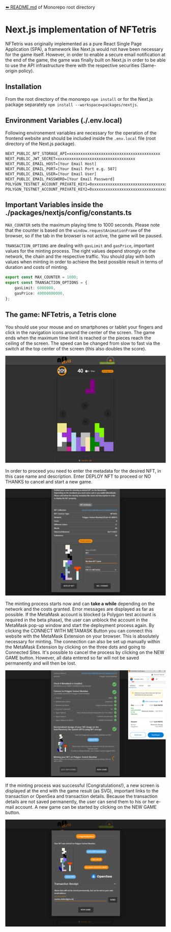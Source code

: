 [:arrow_left: README.md](../../README.md) of Monorepo root directory

# Next.js implementation of NFTetris

NFTetris was originally implemented as a pure React Single Page Application (SPA), a framework like Next.js would not have been necessary for the game itself. However, in order to enable a secure email notification at the end of the game, the game was finally built on Next.js in order to be able to use the API infrastructure there with the respective securities (Same-origin policy).

## Installation

From the root directory of the monorepo `npm install` or for the Next.js package separately `npm install --workspace=packages/nextjs`.

## Environment Variables (./.env.local)

Following environement variables are necessary for the operation of the frontend website and should be included inside the `.env.local` file (root directory of the Next.js package).

```shell
NEXT_PUBLIC_NFT_STORAGE_API=xxxxxxxxxxxxxxxxxxxxxxxxxxxxxxxxxxxxxxxx
NEXT_PUBLIC_JWT_SECRET=xxxxxxxxxxxxxxxxxxxxxxxxxxxxxxxxxx
NEXT_PUBLIC_EMAIL_HOST=[Your Email Host]
NEXT_PUBLIC_EMAIL_PORT=[Your Email Port e.g. 587]
NEXT_PUBLIC_EMAIL_USER=[Your Email User]
NEXT_PUBLIC_EMAIL_PASSWORD=[Your Email Password]
POLYGON_TESTNET_ACCOUNT_PRIVATE_KEY1=0xxxxxxxxxxxxxxxxxxxxxxxxxxxxxxxxxxxxxxxxx
POLYGON_TESTNET_ACCOUNT_PRIVATE_KEY2=0xxxxxxxxxxxxxxxxxxxxxxxxxxxxxxxxxxxxxxxxx
```

## Important Variables inside the ./packages/nextjs/config/constants.ts

`MAX_COUNTER` sets the maximum playing time to 1000 seconds. Please note that the counter is based on the `window.requestAnimationFrame` of the browser, so if the tab in the browser is not active, the game will be paused.

`TRANSACTION_OPTIONS` are dealing with `gasLimit` and `gasPrice`, important values for the minting process. The right values depend strongly on the network, the chain and the respective traffic. You should play with both values when minting in order to achieve the best possible result in terms of duration and costs of minting.

```typescript
export const MAX_COUNTER = 1000;
export const TRANSACTION_OPTIONS = {
	gasLimit: 6000000,
	gasPrice: 40000000000,
};
```

## The game: NFTetris, a Tetris clone

You should use your mouse and on smartphones or tablet your fingers and click in the navigation icons around the center of the screen. The game ends when the maximum time limit is reached or the pieces reach the ceiling of the screen. The speed can be changed from slow to fast via the switch at the top center of the screen (this also doubles the score).

![NFTetris Screenshot](/assets/images/screenshot_nftetris.jpg)

In order to proceed you need to enter the metadata for the desired NFT, in this case name and description. Enter DEPLOY NFT to proceed or NO THANKS to cancel and start a new game.

![NFTetris Screenshot](/assets/images/screenshot_nftetris_gameover.jpg)

The minting process starts now and can **take a while** depending on the network and the costs granted. Error messages are displayed as far as possible. If the MetaMask account is blocked (a Polygon test account is required in the beta phase), the user can unblock the account in the MetaMask pop-up window and start the deployment process again. By clicking the CONNECT WITH METAMASK Button you can connect this website with the MetaMask Extension on your browser. This is absolutely necessary for minting. The connection can also be set up manually within the MetaMask Extension by clicking on the three dots and going to Connected Sites.
It's possible to cancel the process by clicking on the NEW GAME button. However, all data entered so far will not be saved permanently and will then be lost.

![NFTetris Screenshot](/assets/images/screenshot_nftetris_processingminting.jpg)

If the minting process was successful (Congratulations!), a new screen is displayed at the end with the game result (as SVG), important links to the transaction or OpenSea and transaction details. Because the transaction details are not saved permanently, the user can send them to his or her e-mail account. A new game can be started by clicking on the NEW GAME button.

![NFTetris Screenshot](/assets/images/screenshot_nftetris_nftminted.jpg)
